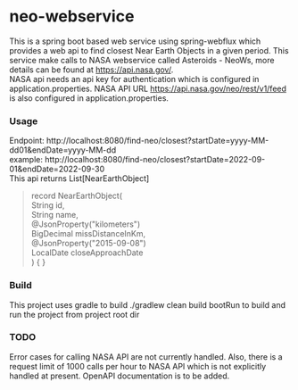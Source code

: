 
# neo-webservice

This is a spring boot based web service using spring-webflux which provides a web api to find closest Near Earth Objects in a given period.
This service make calls to NASA webservice called Asteroids - NeoWs, more details can be found at  https://api.nasa.gov/.   
NASA api needs an api key for authentication which is configured in application.properties. 
NASA API URL https://api.nasa.gov/neo/rest/v1/feed is also configured in application.properties. 

### Usage
Endpoint: http://localhost:8080/find-neo/closest?startDate=yyyy-MM-dd01&endDate=yyyy-MM-dd   
example: http://localhost:8080/find-neo/closest?startDate=2022-09-01&endDate=2022-09-30  
This api returns List[NearEarthObject]  
> record NearEarthObject(  
        String id,  
        String name,  
        @JsonProperty("kilometers")  
        BigDecimal missDistanceInKm,  
        @JsonProperty("2015-09-08")  
        LocalDate closeApproachDate  
    ) { }  

### Build
This project uses gradle to build
./gradlew clean build bootRun to build and run the project from project root dir

### TODO
Error cases for calling NASA API are not currently handled. 
Also, there is a request limit of 1000 calls per hour to NASA API which is not explicitly handled at present. 
OpenAPI documentation is to be added. 
